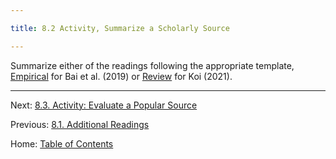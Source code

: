 ```yaml
---

title: 8.2 Activity, Summarize a Scholarly Source

---
```


Summarize either of the readings following the appropriate template, [Empirical](../materials/template_summary_review_source.md) for Bai et al. (2019) or [Review](../materials/template_summary_review_source.md) for Koi (2021).

--------

Next: [8.3. Activity: Evaluate a Popular Source](8.3_activity_evaluate_a_popular_source.md)

Previous: [8.1. Additional Readings](8.1_readings.md)

Home: [Table of Contents](../README.md)
